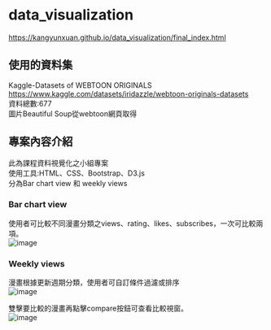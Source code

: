 # data_visualization
https://kangyunxuan.github.io/data_visualization/final_index.html

## 使用的資料集
Kaggle-Datasets of WEBTOON ORIGINALS  
https://www.kaggle.com/datasets/iridazzle/webtoon-originals-datasets  
資料總數:677  
圖片Beautiful Soup從webtoon網頁取得

## 專案內容介紹
此為課程資料視覺化之小組專案  
使用工具:HTML、CSS、Bootstrap、D3.js  
分為Bar chart view 和 weekly views   
### Bar chart view
使用者可比較不同漫畫分類之views、rating、likes、subscribes，一次可比較兩項。  
![image](https://user-images.githubusercontent.com/47325867/185570549-ac157201-696c-451f-a391-e1b16c00bab4.png)

### Weekly views
漫畫根據更新週期分類，使用者可自訂條件過濾或排序  
![image](https://user-images.githubusercontent.com/47325867/185570692-922dc8b4-8761-4c4f-bef5-78e929a7ea43.png)

雙擊要比較的漫畫再點擊compare按鈕可查看比較視窗。  
![image](https://user-images.githubusercontent.com/47325867/185570806-c223b3ea-e5d8-44cd-a19b-f503cc86dbcd.png)
